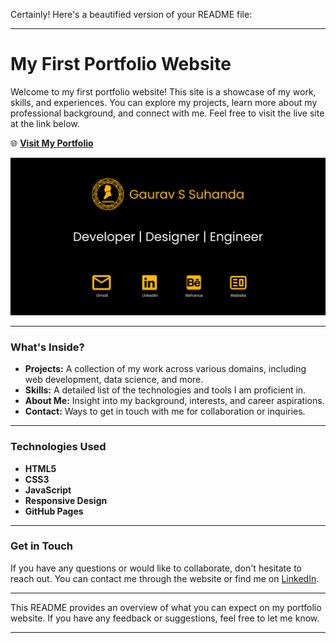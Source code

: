 Certainly! Here's a beautified version of your README file:

---

# My First Portfolio Website

Welcome to my first portfolio website! This site is a showcase of my work, skills, and experiences. You can explore my projects, learn more about my professional background, and connect with me. Feel free to visit the live site at the link below.

🌐 **[Visit My Portfolio](https://gauravsuhanda.github.io/)**

![Portfolio Preview](./assets/Portfolio.jpg)

---

### What's Inside?

- **Projects:** A collection of my work across various domains, including web development, data science, and more.
- **Skills:** A detailed list of the technologies and tools I am proficient in.
- **About Me:** Insight into my background, interests, and career aspirations.
- **Contact:** Ways to get in touch with me for collaboration or inquiries.

---

### Technologies Used

- **HTML5**
- **CSS3**
- **JavaScript**
- **Responsive Design**
- **GitHub Pages**

---

### Get in Touch

If you have any questions or would like to collaborate, don't hesitate to reach out. You can contact me through the website or find me on [LinkedIn](#).


---

This README provides an overview of what you can expect on my portfolio website. If you have any feedback or suggestions, feel free to let me know.

---

